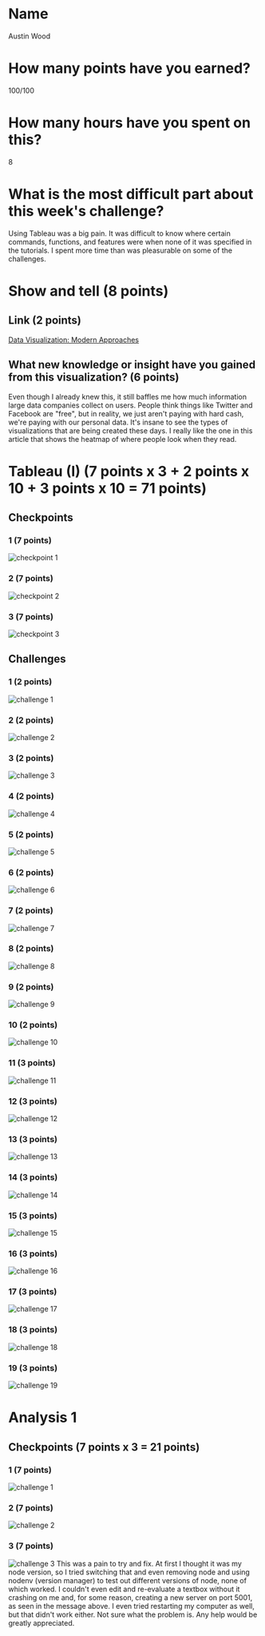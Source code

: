 # Name

Austin Wood

# How many points have you earned?

100/100

# How many hours have you spent on this?

8

# What is the most difficult part about this week's challenge?

Using Tableau was a big pain. It was difficult to know where certain commands, functions, and features were when none of it was specified in the tutorials. I spent more time than was pleasurable on some of the challenges.

# Show and tell (8 points)

## Link (2 points)

[Data Visualization: Modern Approaches](http://www.smashingmagazine.com/2007/08/02/data-visualization-modern-approaches/)

## What new knowledge or insight have you gained from this visualization? (6 points)

Even though I already knew this, it still baffles me how much information large data companies collect on users. People think things like Twitter and Facebook are "free", but in reality, we just aren't paying with hard cash, we're paying with our personal data. It's insane to see the types of visualizations that are being created these days. I really like the one in this article that shows the heatmap of where people look when they read.

# Tableau (I) (7 points x 3 + 2 points x 10 + 3 points x 10 = 71 points)

## Checkpoints

### 1 (7 points)

![checkpoint 1](images/tableau_cp1.png?raw=true)

### 2 (7 points)

![checkpoint 2](images/tableau_cp2.png?raw=true)

### 3 (7 points)

![checkpoint 3](images/tableau_cp3.png?raw=true)

## Challenges

### 1 (2 points)

![challenge 1](images/tableau_ch01.png?raw=true)

### 2 (2 points)

![challenge 2](images/tableau_ch02.png?raw=true)

### 3 (2 points)

![challenge 3](images/tableau_ch03.png?raw=true)

### 4 (2 points)

![challenge 4](images/tableau_ch04.png?raw=true)

### 5 (2 points)

![challenge 5](images/tableau_ch05.png?raw=true)

### 6 (2 points)

![challenge 6](images/tableau_ch06.png?raw=true)

### 7 (2 points)

![challenge 7](images/tableau_ch07.png?raw=true)

### 8 (2 points)

![challenge 8](images/tableau_ch08.png?raw=true)

### 9 (2 points)

![challenge 9](images/tableau_ch09.png?raw=true)

### 10 (2 points)

![challenge 10](images/tableau_ch10.png?raw=true)

### 11 (3 points)

![challenge 11](images/tableau_ch11.png?raw=true)

### 12 (3 points)

![challenge 12](images/tableau_ch12.png?raw=true)

### 13 (3 points)

![challenge 13](images/tableau_ch13.png?raw=true)

### 14 (3 points)

![challenge 14](images/tableau_ch14.png?raw=true)

### 15 (3 points)

![challenge 15](images/tableau_ch15.png?raw=true)

### 16 (3 points)

![challenge 16](images/tableau_ch16.png?raw=true)

### 17 (3 points)

![challenge 17](images/tableau_ch17.png?raw=true)

### 18 (3 points)

![challenge 18](images/tableau_ch18.png?raw=true)

### 19 (3 points)

![challenge 19](images/tableau_ch19.png?raw=true)


# Analysis 1

## Checkpoints (7 points x 3 = 21 points)

### 1 (7 points)

![challenge 1](images/analysis_cp1.png?raw=true)

### 2 (7 points)

![challenge 2](images/analysis_cp2.png?raw=true)

### 3 (7 points)

![challenge 3](images/analysis_cp3.png?raw=true)
This was a pain to try and fix. At first I thought it was my node version, so I tried switching that and even removing node and using nodenv (version manager) to test out different versions of node, none of which worked. I couldn't even edit and re-evaluate a textbox without it crashing on me and, for some reason, creating a new server on port 5001, as seen in the message above. I even tried restarting my computer as well, but that didn't work either. Not sure what the problem is. Any help would be greatly appreciated.
